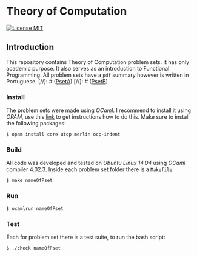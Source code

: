 # Theory of Computation

[![License MIT](http://img.shields.io/badge/license-MIT-brightgreen.svg)](license.md)

## Introduction
This repository contains Theory of Computation problem sets. It has only academic purpose. It also serves as an introduction to Functional Programming. All problem sets have a `pdf` summary however is written in Portuguese.
[//]: # ([PsetA](psetA/INTRUCTIONS.md))
[//]: # ([PsetB](psetB/INTRUCTIONS.md))

### Install
The problem sets were made using *OCaml*. I recommend to install it using *OPAM*, use this [link](https://github.com/realworldocaml/book/wiki/Installation-Instructions) to get instructions how to do this. Make sure to install the following packages:
```shell
$ opam install core utop merlin ocp-indent
```

### Build
All code was developed and tested on *Ubuntu Linux 14.04* using *OCaml* compiler 4.02.3. Inside each problem set folder there is a `Makefile`.
```shell
$ make nameOfPset
```

### Run
```shell
$ ocamlrun nameOfPset
```
### Test
Each for problem set there is a test suite, to run the bash script:
```shell
$ ./check nameOfPset
```